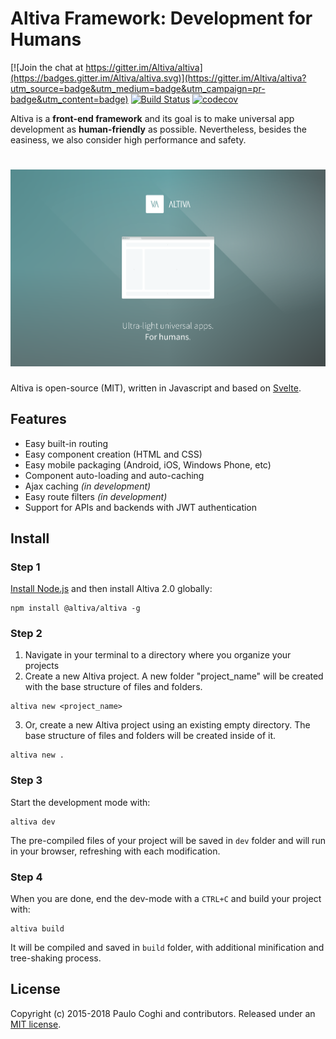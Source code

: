 # Altiva Framework: Development for Humans

[![Join the chat at https://gitter.im/Altiva/altiva](https://badges.gitter.im/Altiva/altiva.svg)](https://gitter.im/Altiva/altiva?utm_source=badge&utm_medium=badge&utm_campaign=pr-badge&utm_content=badge) [![Build Status](https://travis-ci.org/Altiva/altiva.svg?branch=2.0)](https://travis-ci.org/Altiva/altiva) [![codecov](https://codecov.io/gh/Altiva/altiva/branch/2.0/graph/badge.svg)](https://codecov.io/gh/Altiva/altiva)

Altiva is a **front-end framework** and its goal is to make universal app development as **human-friendly** as possible. Nevertheless, besides the easiness, we also consider high performance and safety.


# ![altiva](media/altiva.png)

Altiva is open-source (MIT), written in Javascript and based on [Svelte](https://svelte.technology/).

## Features

 - Easy built-in routing
 - Easy component creation (HTML and CSS)
 - Easy mobile packaging (Android, iOS, Windows Phone, etc)
 - Component auto-loading and auto-caching
 - Ajax caching *(in development)*
 - Easy route filters *(in development)*
 - Support for APIs and backends with JWT authentication

## Install

### Step 1

[Install Node.js](https://nodejs.org/en/download/) and then install Altiva 2.0 globally:

```shell
npm install @altiva/altiva -g
```

### Step 2

 1. Navigate in your terminal to a directory where you organize your projects
 2. Create a new Altiva project. A new folder "project_name" will be created with the base structure of files and folders.

```shell
altiva new <project_name>
```

 3. Or, create a new Altiva project using an existing empty directory. The base structure of files and folders will be created inside of it.

```shell
altiva new .
```

### Step 3

Start the development mode with:

```shell
altiva dev
```

The pre-compiled files of your project will be saved in `dev` folder and will run in your browser, refreshing with each modification.

### Step 4

When you are done, end the dev-mode with a `CTRL+C` and build your project with:

```shell
altiva build
```

It will be compiled and saved in `build` folder, with additional minification and tree-shaking process.

## License

Copyright (c) 2015-2018 Paulo Coghi and contributors. Released under an [MIT license](LICENSE.md).
